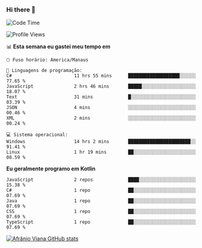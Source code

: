 ### Hi there 👋

<!--
**afranio-viana/afranio-viana** is a ✨ _special_ ✨ repository because its `README.md` (this file) appears on your GitHub profile.

Here are some ideas to get you started:

- 🔭 I’m currently working on ...
- 🌱 I’m currently learning ...
- 👯 I’m looking to collaborate on ...
- 🤔 I’m looking for help with ...
- 💬 Ask me about ...
- 📫 How to reach me: ...
- 😄 Pronouns: ...
- ⚡ Fun fact: ...
-->
<!--START_SECTION:waka-->
![Code Time](http://img.shields.io/badge/Code%20Time-153%20hrs%2051%20mins-blue)

![Profile Views](http://img.shields.io/badge/Visualizac%C3%B5es%20do%20perfil-0-blue)

📊 **Esta semana eu gastei meu tempo em** 

```text
🕑︎ Fuso horário: America/Manaus

💬 Linguagens de programação: 
C#                       11 hrs 55 mins      ███████████████████░░░░░░   77.65 % 
JavaScript               2 hrs 46 mins       █████░░░░░░░░░░░░░░░░░░░░   18.07 % 
Text                     31 mins             █░░░░░░░░░░░░░░░░░░░░░░░░   03.39 % 
JSON                     4 mins              ░░░░░░░░░░░░░░░░░░░░░░░░░   00.46 % 
XML                      2 mins              ░░░░░░░░░░░░░░░░░░░░░░░░░   00.24 % 

💻 Sistema operacional: 
Windows                  14 hrs 2 mins       ███████████████████████░░   91.41 % 
Linux                    1 hr 19 mins        ██░░░░░░░░░░░░░░░░░░░░░░░   08.59 % 
```

**Eu geralmente programo em Kotlin** 

```text
JavaScript               2 repos             ████░░░░░░░░░░░░░░░░░░░░░   15.38 % 
C#                       1 repo              ██░░░░░░░░░░░░░░░░░░░░░░░   07.69 % 
Java                     1 repo              ██░░░░░░░░░░░░░░░░░░░░░░░   07.69 % 
CSS                      1 repo              ██░░░░░░░░░░░░░░░░░░░░░░░   07.69 % 
TypeScript               1 repo              ██░░░░░░░░░░░░░░░░░░░░░░░   07.69 % 
```




<!--END_SECTION:waka-->
[![Afrânio Viana GitHub stats](https://github-readme-stats.vercel.app/api?username=afranio-viana)](https://github.com/anuraghazra/github-readme-stats)
